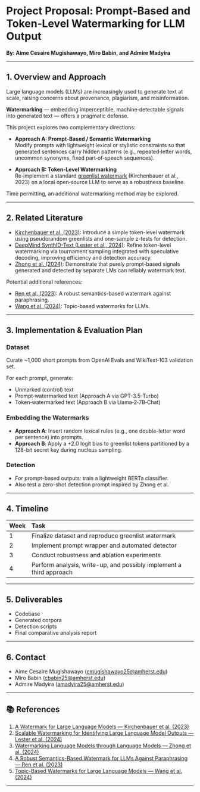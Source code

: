# Project Proposal: Prompt‑Based and Token‑Level Watermarking for LLM Output

**By: Aime Cesaire Mugishawayo, Miro Babin, and Admire Madyira**

---

## 1. Overview and Approach
Large language models (LLMs) are increasingly used to generate text at scale, raising concerns about provenance, plagiarism, and misinformation.

**Watermarking** — embedding imperceptible, machine‑detectable signals into generated text — offers a pragmatic defense.

This project explores two complementary directions:

- **Approach A: Prompt‑Based / Semantic Watermarking**  
  Modify prompts with lightweight lexical or stylistic constraints so that generated sentences carry hidden patterns (e.g., repeated‑letter words, uncommon synonyms, fixed part‑of‑speech sequences).

- **Approach B: Token‑Level Watermarking**  
  Re‑implement a standard [greenlist watermark](https://arxiv.org/abs/2301.10226) (Kirchenbauer et al., 2023) on a local open‑source LLM to serve as a robustness baseline.

Time permitting, an additional watermarking method may be explored.

---

## 2. Related Literature

- [Kirchenbauer et al. (2023)](https://arxiv.org/abs/2301.10226): Introduce a simple token-level watermark using pseudorandom greenlists and one-sample z-tests for detection.
- [DeepMind SynthID-Text (Lester et al., 2024)](https://arxiv.org/abs/2401.10350): Refine token-level watermarking via tournament sampling integrated with speculative decoding, improving efficiency and detection accuracy.
- [Zhong et al. (2024)](https://arxiv.org/abs/2411.05091): Demonstrate that purely prompt-based signals generated and detected by separate LMs can reliably watermark text.

Potential additional references:

- [Ren et al. (2023)](https://arxiv.org/abs/2309.03157): A robust semantics-based watermark against paraphrasing.
- [Wang et al. (2024)](https://arxiv.org/abs/2404.02138): Topic-based watermarks for LLMs.

---

## 3. Implementation & Evaluation Plan

### Dataset
Curate ~1,000 short prompts from OpenAI Evals and WikiText‑103 validation set.

For each prompt, generate:
- Unmarked (control) text
- Prompt‑watermarked text (Approach A via GPT-3.5-Turbo)
- Token‑watermarked text (Approach B via Llama‑2‑7B‑Chat)

### Embedding the Watermarks
- **Approach A**: Insert random lexical rules (e.g., one double-letter word per sentence) into prompts.
- **Approach B**: Apply a +2.0 logit bias to greenlist tokens partitioned by a 128-bit secret key during nucleus sampling.

### Detection
- For prompt-based outputs: train a lightweight BERTa classifier.
- Also test a zero-shot detection prompt inspired by Zhong et al.

---

## 4. Timeline

| Week | Task |
|:---|:---|
| 1 | Finalize dataset and reproduce greenlist watermark |
| 2 | Implement prompt wrapper and automated detector |
| 3 | Conduct robustness and ablation experiments |
| 4 | Perform analysis, write-up, and possibly implement a third approach |

---

## 5. Deliverables
- Codebase
- Generated corpora
- Detection scripts
- Final comparative analysis report

---

## 6. Contact

- Aime Cesaire Mugishawayo ([cmugishawayo25@amherst.edu](mailto:cmugishawayo25@amherst.edu))
- Miro Babin ([cbabin25@amherst.edu](mailto:cbabin25@amherst.edu))
- Admire Madyira ([amadyira25@amherst.edu](mailto:amadyira25@amherst.edu))

---

## 📚 References
1. [A Watermark for Large Language Models — Kirchenbauer et al. (2023)](https://arxiv.org/abs/2301.10226)
2. [Scalable Watermarking for Identifying Large Language Model Outputs — Lester et al. (2024)](https://pmc.ncbi.nlm.nih.gov/articles/PMC11499265/)
3. [Watermarking Language Models through Language Models — Zhong et al. (2024)](https://arxiv.org/abs/2411.05091)
4. [A Robust Semantics-Based Watermark for LLMs Against Paraphrasing — Ren et al. (2023)](https://arxiv.org/abs/2311.08721)
5. [Topic-Based Watermarks for Large Language Models — Wang et al. (2024)](https://arxiv.org/abs/2404.02138)

---
